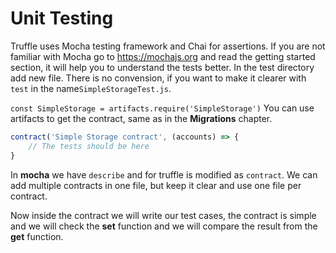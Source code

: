 # Unit Testing
Truffle uses Mocha testing framework and Chai for assertions. If you are not familiar with Mocha go to https://mochajs.org and read the getting started section, it will help you to understand the tests better. In the test directory add new file. There is no convension, if you want to make it clearer with `test` in the name`SimpleStorageTest.js`.

`const SimpleStorage = artifacts.require('SimpleStorage')`
You can use artifacts to get the contract, same as in the **Migrations** chapter.

```js
contract('Simple Storage contract', (accounts) => {
    // The tests should be here
}
```
In **mocha** we have `describe` and for truffle is modified as `contract`. We can add multiple contracts in one file, but keep it clear and use one file per contract.

Now inside the contract we will write our test cases, the contract is simple and we will check the **set** function and we will compare the result from the **get** function.
